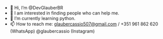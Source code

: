 - 👋 Hi, I’m @DevGlauberBR
- 👀 I am interested in finding people who can help me.
- 🌱 I’m currently learning python.
- 📫 How to reach me: glaubercassio507@gmail.com / +351 961 862 620 (WhatsApp)
@glaubercassio (Instagram)

<!---
DevGlauberBR/DevGlauberBR is a ✨ special ✨ repository because its `README.md` (this file) appears on your GitHub profile.
You can click the Preview link to take a look at your changes.
--->
